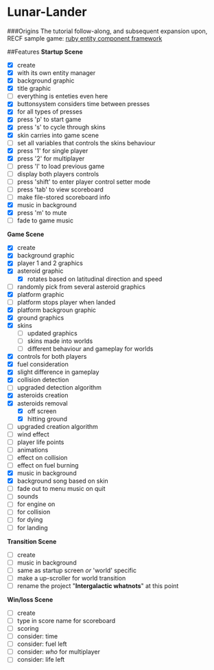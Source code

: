 # Lunar-Lander

###Origins
The tutorial follow-along, and subsequent expansion upon, RECF sample game: [ruby entity component framework](https://github.com/cpowell/ruby-entity-component-framework)

##Features
__Startup Scene__
- [x] create
 - [x] with its own entity manager
 - [x] background graphic
 - [x] title graphic
 - [ ] everything is enteties even here
- [x] buttonsystem considers time between presses
 - [x] for all types of presses
- [x] press 'p' to start game
- [x] press 's' to cycle through skins
 - [x] skin carries into game scene
 - [ ] set all variables that controls the skins behaviour
- [x] press '1' for single player
- [x] press '2' for multiplayer
- [ ] press 'l' to load previous game
- [ ] display both players controls
- [ ] press 'shift' to enter player control setter mode
- [ ] press 'tab' to view scoreboard
 - [ ] make file-stored scoreboard info
- [x] music in background
 - [x] press 'm' to mute
 - [ ] fade to game music

__Game Scene__
- [x] create
 - [x] background graphic
 - [x] player 1 and 2 graphics
 - [x] asteroid graphic
    - [x] rotates based on latitudinal direction and speed
 - [ ] randomly pick from several asteroid graphics
 - [x] platform graphic
 - [ ] platform stops player when landed
 - [x] platform backgroun graphic
 - [x] ground graphics
 - [x] skins
    - [ ] updated graphics
    - [ ] skins made into worlds
    - [ ] different behaviour and gameplay for worlds
- [x] controls for both players
 - [x] fuel consideration
 - [x] slight difference in gameplay
- [x] collision detection
 - [ ] upgraded detection algorithm
- [x] asteroids creation
 - [x] asteroids removal
   - [x] off screen
   - [x] hitting ground
 - [ ] upgraded creation algorithm
- [ ] wind effect
- [ ] player life points 
- [ ] animations
 - [ ] effect on collision
 - [ ] effect on fuel burning
- [x] music in background
 - [x] background song based on skin
 - [ ] fade out to menu music on quit
- [ ] sounds
 - [ ] for engine on
 - [ ] for collision
 - [ ] for dying
 - [ ] for landing

__Transition Scene__
- [ ] create
- [ ] music in background
 - [ ] same as startup screen *or* 'world' specific 
- [ ] make a up-scroller for world transition 
 - [ ] rename the project "**Intergalactic whatnots**" at this point

__Win/loss Scene__
- [ ] create
 - [ ] type in score name for scoreboard
- [ ] scoring
 - [ ] consider: time
 - [ ] consider: fuel left
 - [ ] consider: *who* for multiplayer
 - [ ] consider: life left
